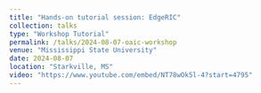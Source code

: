 ```yaml
---
title: "Hands-on tutorial session: EdgeRIC"
collection: talks
type: "Workshop Tutorial"
permalink: /talks/2024-08-07-oaic-workshop
venue: "Mississippi State University"
date: 2024-08-07
location: "Starkville, MS"
video: "https://www.youtube.com/embed/NT78wOk5l-4?start=4795"
---
```


<!-- This is a description of your conference proceedings talk, note the different field in type. You can put anything in this field. -->
